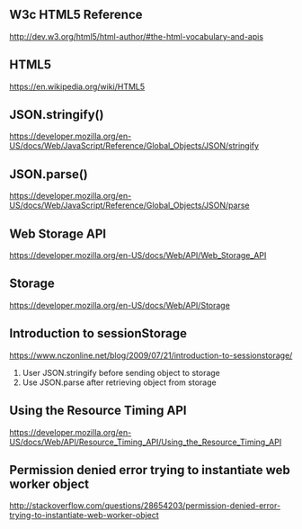 ## W3c HTML5 Reference

http://dev.w3.org/html5/html-author/#the-html-vocabulary-and-apis


## HTML5

https://en.wikipedia.org/wiki/HTML5


## JSON.stringify()

https://developer.mozilla.org/en-US/docs/Web/JavaScript/Reference/Global_Objects/JSON/stringify

## JSON.parse()

https://developer.mozilla.org/en-US/docs/Web/JavaScript/Reference/Global_Objects/JSON/parse

## Web Storage API

https://developer.mozilla.org/en-US/docs/Web/API/Web_Storage_API

## Storage

https://developer.mozilla.org/en-US/docs/Web/API/Storage

## Introduction to sessionStorage

https://www.nczonline.net/blog/2009/07/21/introduction-to-sessionstorage/


1. User JSON.stringify before sending object to storage
2. Use JSON.parse after retrieving object from storage

	
## Using the Resource Timing API

https://developer.mozilla.org/en-US/docs/Web/API/Resource_Timing_API/Using_the_Resource_Timing_API

## Permission denied error trying to instantiate web worker object

http://stackoverflow.com/questions/28654203/permission-denied-error-trying-to-instantiate-web-worker-object


